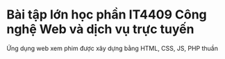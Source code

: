# Bài tập lớn học phần IT4409 Công nghệ Web và dịch vụ trực tuyến
  
Ứng dụng web xem phim được xây dựng bằng HTML, CSS, JS, PHP thuần
